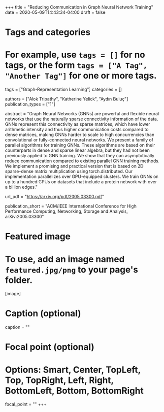 +++
title = "Reducing Communication in Graph Neural Network Training"
date = 2020-05-09T14:43:34-04:00
draft = false

# Tags and categories
# For example, use `tags = []` for no tags, or the form `tags = ["A Tag", "Another Tag"]` for one or more tags.
tags = ["Graph-Representation Learning"]
categories = []

authors = ["Alok Tripathy", "Katherine Yelick", "Aydın Buluç"]
publication_types = ["1"]

abstract = "Graph Neural Networks (GNNs) are powerful and flexible neural networks that use the naturally sparse connectivity information of the data. GNNs represent this connectivity as sparse matrices, which have lower arithmetic intensity and thus higher communication costs compared to dense matrices, making GNNs harder to scale to high concurrencies than convolutional or fully-connected neural networks. We present a family of parallel algorithms for training GNNs. These algorithms are based on their counterparts in dense and sparse linear algebra, but they had not been previously applied to GNN training. We show that they can asymptotically reduce communication compared to existing parallel GNN training methods. We implement a promising and practical version that is based on 2D sparse-dense matrix multiplication using torch.distributed. Our implementation parallelizes over GPU-equipped clusters. We train GNNs on up to a hundred GPUs on datasets that include a protein network with over a billion edges."

url_pdf = "https://arxiv.org/pdf/2005.03300.pdf"

publication_short = "ACM/IEEE International Conference for High Performance Computing, Networking, Storage and Analysis, arXiv:2005.03300"

# Featured image
# To use, add an image named `featured.jpg/png` to your page's folder. 
[image]
  # Caption (optional)
  caption = ""

  # Focal point (optional)
  # Options: Smart, Center, TopLeft, Top, TopRight, Left, Right, BottomLeft, Bottom, BottomRight
  focal_point = ""
+++
